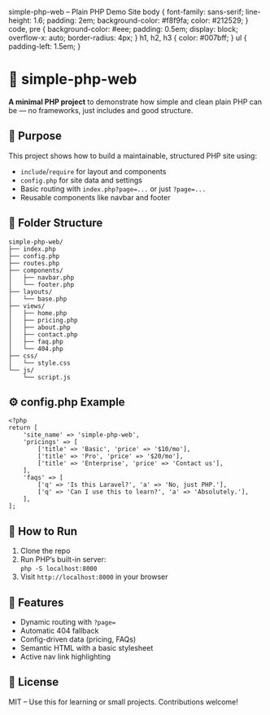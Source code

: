  simple-php-web – Plain PHP Demo Site body { font-family: sans-serif; line-height: 1.6; padding: 2em; background-color: #f8f9fa; color: #212529; } code, pre { background-color: #eee; padding: 0.5em; display: block; overflow-x: auto; border-radius: 4px; } h1, h2, h3 { color: #007bff; } ul { padding-left: 1.5em; }

# 🧪 simple-php-web

**A minimal PHP project** to demonstrate how simple and clean plain PHP can be — no frameworks, just includes and good structure.

## 🎯 Purpose

This project shows how to build a maintainable, structured PHP site using:

*   `include`/`require` for layout and components
*   `config.php` for site data and settings
*   Basic routing with `index.php?page=...` or just `?page=...`
*   Reusable components like navbar and footer

## 📁 Folder Structure

```
simple-php-web/
├── index.php
├── config.php
├── routes.php
├── components/
│   ├── navbar.php
│   └── footer.php
├── layouts/
│   └── base.php
├── views/
│   ├── home.php
│   ├── pricing.php
│   ├── about.php
│   ├── contact.php
│   ├── faq.php
│   └── 404.php
├── css/
│   └── style.css
└── js/
    └── script.js
```

## ⚙️ config.php Example

```
<?php
return [
    'site_name' => 'simple-php-web',
    'pricings' => [
        ['title' => 'Basic', 'price' => '$10/mo'],
        ['title' => 'Pro', 'price' => '$20/mo'],
        ['title' => 'Enterprise', 'price' => 'Contact us'],
    ],
    'faqs' => [
        ['q' => 'Is this Laravel?', 'a' => 'No, just PHP.'],
        ['q' => 'Can I use this to learn?', 'a' => 'Absolutely.'],
    ],
];
```

## 🚀 How to Run

1.  Clone the repo
2.  Run PHP’s built-in server:  
    `php -S localhost:8000`
3.  Visit `http://localhost:8000` in your browser

## 🧩 Features

*   Dynamic routing with `?page=`
*   Automatic 404 fallback
*   Config-driven data (pricing, FAQs)
*   Semantic HTML with a basic stylesheet
*   Active nav link highlighting

## 📄 License

MIT – Use this for learning or small projects. Contributions welcome!
